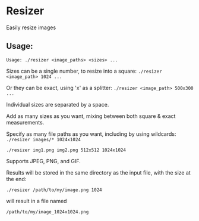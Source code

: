 # Resizer
Easily resize images

## Usage:
`Usage: ./resizer <image_paths> <sizes> ...`

Sizes can be a single number, to resize into a square:
`./resizer <image_path> 1024 ...`

Or they can be exact, using 'x' as a splitter:
`./resizer <image_path> 500x300 ...`

Individual sizes are separated by a space.

Add as many sizes as you want, mixing between both square & exact measurements.

Specify as many file paths as you want, including by using wildcards:
`./resizer images/* 1024x1024`

`./resizer img1.png img2.png 512x512 1024x1024`

Supports JPEG, PNG, and GIF.

Results will be stored in the same directory as the input file, with the size at the end:

`./resizer /path/to/my/image.png 1024`

will result in a file named 

`/path/to/my/image_1024x1024.png`